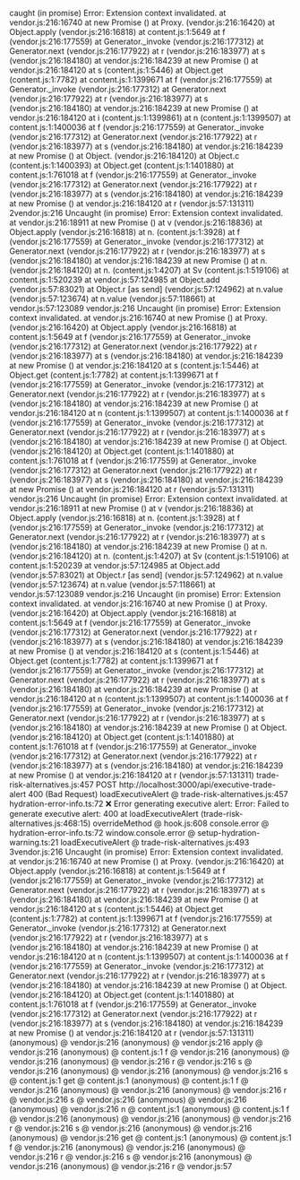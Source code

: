 caught (in promise) Error: Extension context invalidated.
    at vendor.js:216:16740
    at new Promise (<anonymous>)
    at Proxy.<anonymous> (vendor.js:216:16420)
    at Object.apply (vendor.js:216:16818)
    at content.js:1:5649
    at f (vendor.js:216:177559)
    at Generator._invoke (vendor.js:216:177312)
    at Generator.next (vendor.js:216:177922)
    at r (vendor.js:216:183977)
    at s (vendor.js:216:184180)
    at vendor.js:216:184239
    at new Promise (<anonymous>)
    at vendor.js:216:184120
    at s (content.js:1:5446)
    at Object.get (content.js:1:7782)
    at content.js:1:1399671
    at f (vendor.js:216:177559)
    at Generator._invoke (vendor.js:216:177312)
    at Generator.next (vendor.js:216:177922)
    at r (vendor.js:216:183977)
    at s (vendor.js:216:184180)
    at vendor.js:216:184239
    at new Promise (<anonymous>)
    at vendor.js:216:184120
    at i (content.js:1:1399861)
    at n (content.js:1:1399507)
    at content.js:1:1400036
    at f (vendor.js:216:177559)
    at Generator._invoke (vendor.js:216:177312)
    at Generator.next (vendor.js:216:177922)
    at r (vendor.js:216:183977)
    at s (vendor.js:216:184180)
    at vendor.js:216:184239
    at new Promise (<anonymous>)
    at Object.<anonymous> (vendor.js:216:184120)
    at Object.c (content.js:1:1400393)
    at Object.get (content.js:1:1401880)
    at content.js:1:761018
    at f (vendor.js:216:177559)
    at Generator._invoke (vendor.js:216:177312)
    at Generator.next (vendor.js:216:177922)
    at r (vendor.js:216:183977)
    at s (vendor.js:216:184180)
    at vendor.js:216:184239
    at new Promise (<anonymous>)
    at vendor.js:216:184120
    at r (vendor.js:57:131311)
2vendor.js:216  Uncaught (in promise) Error: Extension context invalidated.
    at vendor.js:216:18911
    at new Promise (<anonymous>)
    at v (vendor.js:216:18836)
    at Object.apply (vendor.js:216:16818)
    at n.<anonymous> (content.js:1:3928)
    at f (vendor.js:216:177559)
    at Generator._invoke (vendor.js:216:177312)
    at Generator.next (vendor.js:216:177922)
    at r (vendor.js:216:183977)
    at s (vendor.js:216:184180)
    at vendor.js:216:184239
    at new Promise (<anonymous>)
    at n.<anonymous> (vendor.js:216:184120)
    at n.<anonymous> (content.js:1:4207)
    at Sv (content.js:1:519106)
    at content.js:1:520239
    at vendor.js:57:124985
    at Object.add (vendor.js:57:83021)
    at Object.r [as send] (vendor.js:57:124962)
    at n.value (vendor.js:57:123674)
    at n.value (vendor.js:57:118661)
    at vendor.js:57:123089
vendor.js:216  Uncaught (in promise) Error: Extension context invalidated.
    at vendor.js:216:16740
    at new Promise (<anonymous>)
    at Proxy.<anonymous> (vendor.js:216:16420)
    at Object.apply (vendor.js:216:16818)
    at content.js:1:5649
    at f (vendor.js:216:177559)
    at Generator._invoke (vendor.js:216:177312)
    at Generator.next (vendor.js:216:177922)
    at r (vendor.js:216:183977)
    at s (vendor.js:216:184180)
    at vendor.js:216:184239
    at new Promise (<anonymous>)
    at vendor.js:216:184120
    at s (content.js:1:5446)
    at Object.get (content.js:1:7782)
    at content.js:1:1399671
    at f (vendor.js:216:177559)
    at Generator._invoke (vendor.js:216:177312)
    at Generator.next (vendor.js:216:177922)
    at r (vendor.js:216:183977)
    at s (vendor.js:216:184180)
    at vendor.js:216:184239
    at new Promise (<anonymous>)
    at vendor.js:216:184120
    at n (content.js:1:1399507)
    at content.js:1:1400036
    at f (vendor.js:216:177559)
    at Generator._invoke (vendor.js:216:177312)
    at Generator.next (vendor.js:216:177922)
    at r (vendor.js:216:183977)
    at s (vendor.js:216:184180)
    at vendor.js:216:184239
    at new Promise (<anonymous>)
    at Object.<anonymous> (vendor.js:216:184120)
    at Object.get (content.js:1:1401880)
    at content.js:1:761018
    at f (vendor.js:216:177559)
    at Generator._invoke (vendor.js:216:177312)
    at Generator.next (vendor.js:216:177922)
    at r (vendor.js:216:183977)
    at s (vendor.js:216:184180)
    at vendor.js:216:184239
    at new Promise (<anonymous>)
    at vendor.js:216:184120
    at r (vendor.js:57:131311)
vendor.js:216  Uncaught (in promise) Error: Extension context invalidated.
    at vendor.js:216:18911
    at new Promise (<anonymous>)
    at v (vendor.js:216:18836)
    at Object.apply (vendor.js:216:16818)
    at n.<anonymous> (content.js:1:3928)
    at f (vendor.js:216:177559)
    at Generator._invoke (vendor.js:216:177312)
    at Generator.next (vendor.js:216:177922)
    at r (vendor.js:216:183977)
    at s (vendor.js:216:184180)
    at vendor.js:216:184239
    at new Promise (<anonymous>)
    at n.<anonymous> (vendor.js:216:184120)
    at n.<anonymous> (content.js:1:4207)
    at Sv (content.js:1:519106)
    at content.js:1:520239
    at vendor.js:57:124985
    at Object.add (vendor.js:57:83021)
    at Object.r [as send] (vendor.js:57:124962)
    at n.value (vendor.js:57:123674)
    at n.value (vendor.js:57:118661)
    at vendor.js:57:123089
vendor.js:216  Uncaught (in promise) Error: Extension context invalidated.
    at vendor.js:216:16740
    at new Promise (<anonymous>)
    at Proxy.<anonymous> (vendor.js:216:16420)
    at Object.apply (vendor.js:216:16818)
    at content.js:1:5649
    at f (vendor.js:216:177559)
    at Generator._invoke (vendor.js:216:177312)
    at Generator.next (vendor.js:216:177922)
    at r (vendor.js:216:183977)
    at s (vendor.js:216:184180)
    at vendor.js:216:184239
    at new Promise (<anonymous>)
    at vendor.js:216:184120
    at s (content.js:1:5446)
    at Object.get (content.js:1:7782)
    at content.js:1:1399671
    at f (vendor.js:216:177559)
    at Generator._invoke (vendor.js:216:177312)
    at Generator.next (vendor.js:216:177922)
    at r (vendor.js:216:183977)
    at s (vendor.js:216:184180)
    at vendor.js:216:184239
    at new Promise (<anonymous>)
    at vendor.js:216:184120
    at n (content.js:1:1399507)
    at content.js:1:1400036
    at f (vendor.js:216:177559)
    at Generator._invoke (vendor.js:216:177312)
    at Generator.next (vendor.js:216:177922)
    at r (vendor.js:216:183977)
    at s (vendor.js:216:184180)
    at vendor.js:216:184239
    at new Promise (<anonymous>)
    at Object.<anonymous> (vendor.js:216:184120)
    at Object.get (content.js:1:1401880)
    at content.js:1:761018
    at f (vendor.js:216:177559)
    at Generator._invoke (vendor.js:216:177312)
    at Generator.next (vendor.js:216:177922)
    at r (vendor.js:216:183977)
    at s (vendor.js:216:184180)
    at vendor.js:216:184239
    at new Promise (<anonymous>)
    at vendor.js:216:184120
    at r (vendor.js:57:131311)
trade-risk-alternatives.js:457   POST http://localhost:3000/api/executive-trade-alert 400 (Bad Request)
loadExecutiveAlert @ trade-risk-alternatives.js:457
hydration-error-info.ts:72  ❌ Error generating executive alert: Error: Failed to generate executive alert: 400
    at loadExecutiveAlert (trade-risk-alternatives.js:468:15)
overrideMethod @ hook.js:608
console.error @ hydration-error-info.ts:72
window.console.error @ setup-hydration-warning.ts:21
loadExecutiveAlert @ trade-risk-alternatives.js:493
3vendor.js:216  Uncaught (in promise) Error: Extension context invalidated.
    at vendor.js:216:16740
    at new Promise (<anonymous>)
    at Proxy.<anonymous> (vendor.js:216:16420)
    at Object.apply (vendor.js:216:16818)
    at content.js:1:5649
    at f (vendor.js:216:177559)
    at Generator._invoke (vendor.js:216:177312)
    at Generator.next (vendor.js:216:177922)
    at r (vendor.js:216:183977)
    at s (vendor.js:216:184180)
    at vendor.js:216:184239
    at new Promise (<anonymous>)
    at vendor.js:216:184120
    at s (content.js:1:5446)
    at Object.get (content.js:1:7782)
    at content.js:1:1399671
    at f (vendor.js:216:177559)
    at Generator._invoke (vendor.js:216:177312)
    at Generator.next (vendor.js:216:177922)
    at r (vendor.js:216:183977)
    at s (vendor.js:216:184180)
    at vendor.js:216:184239
    at new Promise (<anonymous>)
    at vendor.js:216:184120
    at n (content.js:1:1399507)
    at content.js:1:1400036
    at f (vendor.js:216:177559)
    at Generator._invoke (vendor.js:216:177312)
    at Generator.next (vendor.js:216:177922)
    at r (vendor.js:216:183977)
    at s (vendor.js:216:184180)
    at vendor.js:216:184239
    at new Promise (<anonymous>)
    at Object.<anonymous> (vendor.js:216:184120)
    at Object.get (content.js:1:1401880)
    at content.js:1:761018
    at f (vendor.js:216:177559)
    at Generator._invoke (vendor.js:216:177312)
    at Generator.next (vendor.js:216:177922)
    at r (vendor.js:216:183977)
    at s (vendor.js:216:184180)
    at vendor.js:216:184239
    at new Promise (<anonymous>)
    at vendor.js:216:184120
    at r (vendor.js:57:131311)
(anonymous) @ vendor.js:216
(anonymous) @ vendor.js:216
apply @ vendor.js:216
(anonymous) @ content.js:1
f @ vendor.js:216
(anonymous) @ vendor.js:216
(anonymous) @ vendor.js:216
r @ vendor.js:216
s @ vendor.js:216
(anonymous) @ vendor.js:216
(anonymous) @ vendor.js:216
s @ content.js:1
get @ content.js:1
(anonymous) @ content.js:1
f @ vendor.js:216
(anonymous) @ vendor.js:216
(anonymous) @ vendor.js:216
r @ vendor.js:216
s @ vendor.js:216
(anonymous) @ vendor.js:216
(anonymous) @ vendor.js:216
n @ content.js:1
(anonymous) @ content.js:1
f @ vendor.js:216
(anonymous) @ vendor.js:216
(anonymous) @ vendor.js:216
r @ vendor.js:216
s @ vendor.js:216
(anonymous) @ vendor.js:216
(anonymous) @ vendor.js:216
get @ content.js:1
(anonymous) @ content.js:1
f @ vendor.js:216
(anonymous) @ vendor.js:216
(anonymous) @ vendor.js:216
r @ vendor.js:216
s @ vendor.js:216
(anonymous) @ vendor.js:216
(anonymous) @ vendor.js:216
r @ vendor.js:57